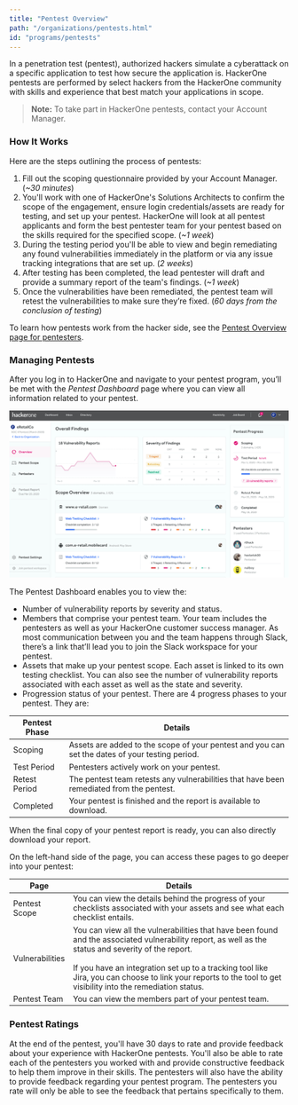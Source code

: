 ```yaml
---
title: "Pentest Overview"
path: "/organizations/pentests.html"
id: "programs/pentests"
---
```


In a penetration test (pentest), authorized hackers simulate a cyberattack on a specific application to test how secure the application is. HackerOne pentests are performed by select hackers from the HackerOne community with skills and experience that best match your applications in scope.

> **Note:** To take part in HackerOne pentests, contact your Account Manager.  

### How It Works

Here are the steps outlining the process of pentests:
1. Fill out the scoping questionnaire provided by your Account Manager. (*~30 minutes*)
2. You'll work with one of HackerOne's Solutions Architects to confirm the scope of the engagement, ensure login credentials/assets are ready for testing, and set up your pentest. HackerOne will look at all pentest applicants and form the best pentester team for your pentest based on the skills required for the specified scope. (*~1 week*)
3. During the testing period you'll be able to view and begin remediating any found vulnerabilities immediately in the platform or via any issue tracking integrations that are set up. (*2 weeks*)
4. After testing has been completed, the lead pentester will draft and provide a summary report of the team's findings. (*~1 week*)
5. Once the vulnerabilities have been remediated, the pentest team will retest the vulnerabilities to make sure they’re fixed. (*60 days from the conclusion of testing*)

To learn how pentests work from the hacker side, see the [Pentest Overview page for pentesters](/hackers/pentest-overview.html).

### Managing Pentests
After you log in to HackerOne and navigate to your pentest program, you’ll be met with the *Pentest Dashboard* page where you can view all information related to your pentest.

![pentest dashboard page](./images/pentest-overview.jpg)

The Pentest Dashboard enables you to view the:
* Number of vulnerability reports by severity and status.
* Members that comprise your pentest team. Your team includes the pentesters as well as your HackerOne customer success manager. As most communication between you and the team happens through Slack, there’s a link that’ll lead you to join the Slack workspace for your pentest.
* Assets that make up your pentest scope.  Each asset is linked to its own testing checklist. You can also see the number of vulnerability reports associated with each asset as well as the state and severity.
* Progression status of your pentest. There are 4 progress phases to your pentest. They are:

Pentest Phase | Details
------------- | --------
Scoping | Assets are added to the scope of your pentest and you can set the dates of your testing period.
Test Period | Pentesters actively work on your pentest.
Retest Period | The pentest team retests any vulnerabilities that have been remediated from the pentest.
Completed | Your pentest is finished and the report is available to download.

When the final copy of your pentest report is ready, you can also directly download your report.

On the left-hand side of the page, you can access these pages to go deeper into your pentest:

Page | Details
---- | -------
Pentest Scope | You can view the details behind the progress of your checklists associated with your assets and see what each checklist entails.
Vulnerabilities | You can view all the vulnerabilities that have been found and the associated vulnerability report, as well as the status and severity of the report.<br><br> If you have an integration set up to a tracking tool like Jira, you can choose to link your reports to the tool to get visibility into the remediation status.
Pentest Team | You can view the members part of your pentest team.

### Pentest Ratings
At the end of the pentest, you'll have 30 days to rate and provide feedback about your experience with HackerOne pentests. You'll also be able to rate each of the pentesters you worked with and provide constructive feedback to help them improve in their skills. The pentesters will also have the ability to provide feedback regarding your pentest program. The pentesters you rate will only be able to see the feedback that pertains specifically to them. 

